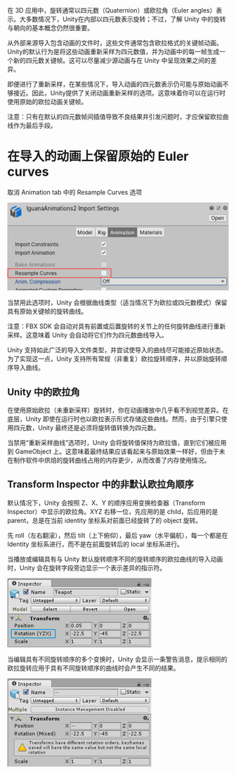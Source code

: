 在 3D 应用中，旋转通常以四元数（Quaternion）或欧拉角（Euler angles）表示。大多数情况下，Unity在内部以四元数表示旋转；不过，了解 Unity 中的旋转与朝向的基本概念仍然很重要。

从外部来源导入包含动画的文件时，这些文件通常包含欧拉格式的关键帧动画。Unity的默认行为是将这些动画重新采样为四元数值，并为动画中的每一帧生成一个新的四元数关键帧。这可以尽量减少源动画与在 Unity 中呈现效果之间的差异。

即便进行了重新采样，在某些情况下，导入动画的四元数表示仍可能与原始动画不够接近。因此，Unity提供了关闭动画重新采样的选项。这意味着你可以在运行时使用原始的欧拉动画关键帧。

注意：只有在默认的四元数帧间插值导致不良结果并引发问题时，才应保留欧拉曲线作为最后手段。

# 在导入的动画上保留原始的 Euler curves

取消 Animation tab 中的 Resample Curves 选项

![](../Images/AnimationImportResampleRotations.png)

当禁用此选项时，Unity 会根据曲线类型（适当情况下为欧拉或四元数模式）保留具有原始关键帧的旋转曲线。

注意：FBX SDK 会自动对具有前置或后置旋转的关节上的任何旋转曲线进行重新采样。这意味着 Unity 会自动将它们作为四元数曲线导入。

Unity 支持如此广泛的导入文件类型，并尝试使导入的曲线尽可能接近原始状态。为了实现这一点，Unity 支持所有常规（非重复）欧拉旋转顺序，并以原始旋转顺序导入曲线。

## Unity 中的欧拉角

在使用原始欧拉（未重新采样）旋转时，你在动画播放中几乎看不到视觉差异。在底层，Unity 即使在运行时也以欧拉表示形式存储这些曲线。然而，由于引擎只使用四元数，Unity 最终还是必须将旋转值转换为四元数。

当禁用“重新采样曲线”选项时，Unity 会将旋转值保持为欧拉值，直到它们被应用到 GameObject 上。这意味着最终结果应该看起来与原始效果一样好，但由于未在制作软件中烘焙的旋转曲线占用的内存更少，从而改善了内存使用情况。

## Transform Inspector 中的非默认欧拉角顺序

默认情况下，Unity 会按照 Z、X、Y 的顺序应用变换检查器（Transform Inspector）中显示的欧拉角。XYZ 右移一位，先应用的是 child，后应用的是 parent，总是在当前 identity 坐标系对前面已经旋转了的 object 旋转。

先 roll（左右翻滚），然后 tilt（上下俯仰），最后 yaw（水平偏航），每一个都是在 Identity 坐标系进行，而不是在前面旋转后的 local 坐标系进行。

当播放或编辑具有与 Unity 默认旋转顺序不同的旋转顺序的欧拉曲线的导入动画时，Unity 会在旋转字段旁边显示一个表示差异的指示符。

![](../Images/AnimationEulerAlternateRotationOrderInInspector.png)

当编辑具有不同旋转顺序的多个变换时，Unity 会显示一条警告消息，提示相同的欧拉旋转应用于具有不同旋转顺序的曲线时会产生不同的结果。

![](../Images/AnimationEulerMixedRotationOrderInInspector.png)
